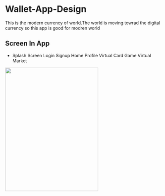 # Wallet-App-Design

This is the modern currency of world.The world is moving towrad the digital currency so this app is good for modren world <br>
<h2>Screen In App</h2>
<ul>
  <li>
  Splash Screen
  Login
  Signup
  Home
  Profile
  Virtual Card
  Game
  Virtual Market
  </li></ul>
  

<img src="https://github.com/hariskhalil42/Wallet-App-Design-/blob/main/ScreenShot/Game%20%E2%80%93%201.png" width="300" height="400" />
